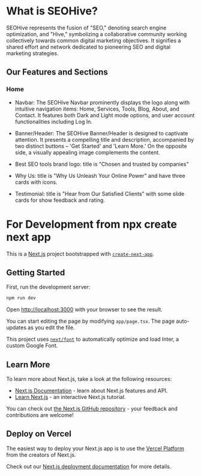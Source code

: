 # What is SEOHive?

SEOHive represents the fusion of "SEO," denoting search engine optimization, and "Hive," symbolizing a collaborative community working collectively towards common digital marketing objectives. It signifies a shared effort and network dedicated to pioneering SEO and digital marketing strategies.

## Our Features and Sections

### Home

- Navbar:
  The SEOHive Navbar prominently displays the logo along with intuitive navigation items: Home, Services, Tools, Blog, About, and Contact. It features both Dark and Light mode options, and user account functionalities including Log In.

- Banner/Header:
  The SEOHive Banner/Header is designed to captivate attention. It presents a compelling title and description, accompanied by two distinct buttons – 'Get Started' and 'Learn More.' On the opposite side, a visually appealing image complements the content.

- Best SEO tools brand logo: title is "Chosen and trusted by companies"

- Why Us: title is "Why Us Unleash Your Online Power" and have three cards with icons.

- Testimonial: title is "Hear from Our Satisfied Clients" with some slide cards for show feedback and rating.
  <br/>

# For Development from npx create next app

This is a [Next.js](https://nextjs.org/) project bootstrapped with [`create-next-app`](https://github.com/vercel/next.js/tree/canary/packages/create-next-app).

## Getting Started

First, run the development server:

```bash
npm run dev
```

Open [http://localhost:3000](http://localhost:3000) with your browser to see the result.

You can start editing the page by modifying `app/page.tsx`. The page auto-updates as you edit the file.

This project uses [`next/font`](https://nextjs.org/docs/basic-features/font-optimization) to automatically optimize and load Inter, a custom Google Font.

## Learn More

To learn more about Next.js, take a look at the following resources:

- [Next.js Documentation](https://nextjs.org/docs) - learn about Next.js features and API.
- [Learn Next.js](https://nextjs.org/learn) - an interactive Next.js tutorial.

You can check out [the Next.js GitHub repository](https://github.com/vercel/next.js/) - your feedback and contributions are welcome!

## Deploy on Vercel

The easiest way to deploy your Next.js app is to use the [Vercel Platform](https://vercel.com/new?utm_medium=default-template&filter=next.js&utm_source=create-next-app&utm_campaign=create-next-app-readme) from the creators of Next.js.

Check out our [Next.js deployment documentation](https://nextjs.org/docs/deployment) for more details.
